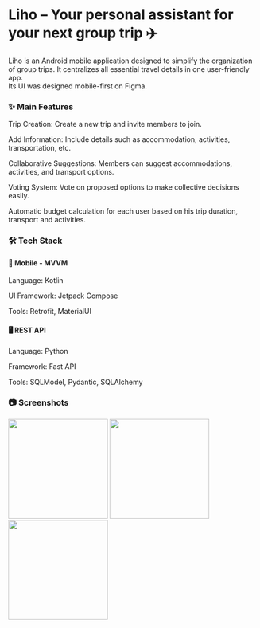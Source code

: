 
# Liho – Your personal assistant for your next group trip ✈️

Liho is an Android mobile application designed to simplify the organization of group trips. It centralizes all essential travel details in one user-friendly app. \
Its UI was designed mobile-first on Figma.

### ✨ Main Features
Trip Creation: Create a new trip and invite members to join.

Add Information: Include details such as accommodation, activities, transportation, etc.

Collaborative Suggestions: Members can suggest accommodations, activities, and transport options.

Voting System: Vote on proposed options to make collective decisions easily.

Automatic budget calculation for each user based on his trip duration, transport and activities. 


### 🛠️ Tech Stack
#### 📱 Mobile - MVVM
Language: Kotlin 

UI Framework: Jetpack Compose

Tools: Retrofit, MaterialUI

#### 🖥️ REST API
Language: Python 

Framework: Fast API

Tools: SQLModel, Pydantic, SQLAlchemy

### 📷 Screenshots
<img src="https://github.com/user-attachments/assets/bae09107-7d0c-43f4-8195-3a49773377fa" width="200">
<img src="https://github.com/user-attachments/assets/545de750-9481-4081-a1cd-f55ff3e7ae0e" width="200">
<img src="https://github.com/user-attachments/assets/6d0d3f27-edd1-400f-ac63-a7cd96e945b2" width="200">
